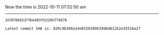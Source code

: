 Now the time is 2022-10-11 07:52:50 am

---

<small>201978992371844811702280774678</small>

```txt
Latest commit SHA is: 829c9b208a14e0150300b39d6d012b2e35526a27
```
